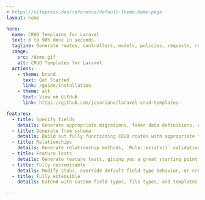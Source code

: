 ```yaml
---
# https://vitepress.dev/reference/default-theme-home-page
layout: home

hero:
  name: CRUD Templates for Laravel
  text: 0 to 90% done in seconds.
  tagline: Generate routes, controllers, models, policies, requests, resources, migrations, factories, and tests with a single command.
  image:
    src: /demo.gif
    alt: CRUD Templates for Laravel
  actions:
    - theme: brand
      text: Get Started
      link: /guide/installation
    - theme: alt
      text: View on GitHub
      link: https://github.com/jcsoriano/laravel-crud-templates

features:
  - title: Specify fields
    details: Generate appropriate migrations, faker data definitions, and validation rules for fields you specify.
  - title: Generate from schema
    details: Build out fully functioning CRUD routes with appropriate form requests, factories, and model definitions from existing database schemas
  - title: Relationships
    details: Generate relationship methods, `Rule::exists()` validation rules, and `->whenLoaded()` fields for API resources.
  - title: Feature Tests
    details: Generate feature tests, giving you a great starting point for more test cases and making TDD easier.
  - title: Fully customizable
    details: Modify stubs, override default field type behavior, or create your own templates to fit your project's conventions perfectly.
  - title: Fully extensible
    details: Extend with custom field types, file types, and templates for infinite possibilities.

---
```


